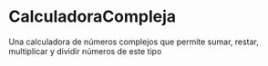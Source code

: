 # CalculadoraCompleja
 Una calculadora de números complejos que permite sumar, restar, multiplicar y dividir números de este tipo
